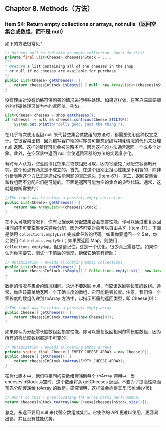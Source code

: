 ## Chapter 8. Methods（方法）

### Item 54: Return empty collections or arrays, not nulls（返回空集合或数组，而不是 null）

如下的方法很常见：

```java
// Returns null to indicate an empty collection. Don't do this!
private final List<Cheese> cheesesInStock = ...;
/**
* @return a list containing all of the cheeses in the shop,
* or null if no cheeses are available for purchase.
*/
public List<Cheese> getCheeses() {
    return cheesesInStock.isEmpty() ? null: new ArrayList<>(cheesesInStock);
}
```

没有理由对没有奶酪可供购买的情况进行特殊处理。如果这样做，在客户端需要额外的代码处理可能为空的返回值，例如：

```java
List<Cheese> cheeses = shop.getCheeses();
if (cheeses != null && cheeses.contains(Cheese.STILTON))
    System.out.println("Jolly good, just the thing.");
```

在几乎每次使用返回 null 来代替空集合或数组的方法时，都需要使用这种权宜之计。它很容易出错，因为编写客户端的程序员可能忘记编写特殊情况的代码来处理 null 返回。这样的错误可能会被忽略多年，因为这样的方法通常返回一个或多个对象。此外，在空容器中返回 null 会使返回容器的方法的实现复杂化。

有时有人认为，空返回值比空集合或数组更可取，因为它避免了分配空容器的开销。这个论点有两点是不成立的。首先，在这个级别上担心性能是不明智的，除非分析表明这个方法正是造成性能问题的真正源头（[Item-67](/Chapter-9/Chapter-9-Item-67-Optimize-judiciously.md)）。第二，返回空集合和数组而不分配它们是可能的。下面是返回可能为空的集合的典型代码。通常，这就是你所需要的：

```java
//The right way to return a possibly empty collection
public List<Cheese> getCheeses() {
    return new ArrayList<>(cheesesInStock);
}
```

在不太可能的情况下，你有证据表明分配空集合会损害性能，你可以通过重复返回相同的不可变空集合来避免分配，因为不可变对象可以自由共享（[Item-17](/Chapter-4/Chapter-4-Item-17-Minimize-mutability.md)）。下面是使用 `Collections.emptyList` 完成此任务的代码。如果你要返回一个 Set，你会使用 `Collections.emptySet`；如果要返回 Map，则使用 `Collections.emptyMap`。但是请记住，这是一个优化，很少真正需要它。如果你认为你需要它，测试一下前后的表现，确保它确实有帮助：

```java
// Optimization - avoids allocating empty collections
public List<Cheese> getCheeses() {
    return cheesesInStock.isEmpty() ? Collections.emptyList(): new ArrayList<>(cheesesInStock);
}
```

数组的情况与集合的情况相同。永远不要返回 null，而应该返回零长度的数组。通常，你应该简单地返回一个正确长度的数组，它可能是零长度。注意，我们将一个零长度的数组传递到 toArray 方法中，以指示所需的返回类型，即 Cheese[0]：

```java
//The right way to return a possibly empty array
public Cheese[] getCheeses() {
    return cheesesInStock.toArray(new Cheese[0]);
}
```

如果你认为分配零长度数组会损害性能，你可以重复返回相同的零长度数组，因为所有的零长度数组都是不可变的：

```java
// Optimization - avoids allocating empty arrays
private static final Cheese[] EMPTY_CHEESE_ARRAY = new Cheese[0];
public Cheese[] getCheeses() {
    return cheesesInStock.toArray(EMPTY_CHEESE_ARRAY);
}
```

在优化版本中，我们将相同的空数组传递到每个 toArray 调用中，当 cheesesInStock 为空时，这个数组将从 getCheeses 返回。不要为了提高性能而预先分配传递给 toArray 的数组。研究表明，这样做会适得其反 [Shipilev16]:

```java
// Don’t do this - preallocating the array harms performance!
return cheesesInStock.toArray(new Cheese[cheesesInStock.size()]);
```

总之，永远不要用 null 来代替空数组或集合。它使你的 API 更难以使用，更容易出错，并且没有性能优势。

---